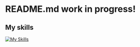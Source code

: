 # README.md work in progress!

## My skills

[![My Skills](https://skillicons.dev/icons?i=linux,py,godot,alpinejs,tailwind,bootstrap,html,css,js)](https://skillicons.dev)
